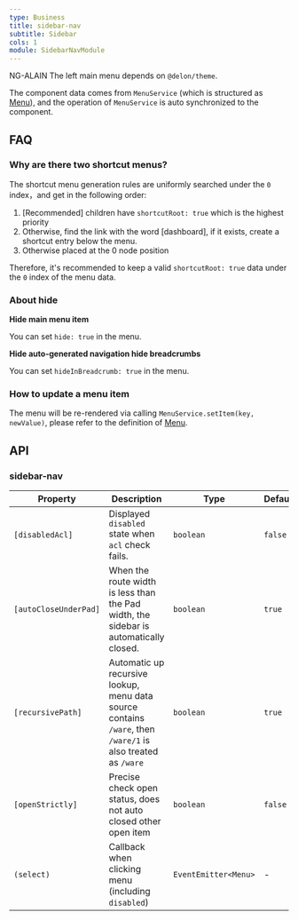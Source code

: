 ```yaml
---
type: Business
title: sidebar-nav
subtitle: Sidebar
cols: 1
module: SidebarNavModule
---
```


NG-ALAIN The left main menu depends on `@delon/theme`.

The component data comes from `MenuService` (which is structured as [Menu](/theme/menu#Menu)), and the operation of `MenuService` is auto synchronized to the component.

## FAQ

### Why are there two shortcut menus?

The shortcut menu generation rules are uniformly searched under the `0` index，and get in the following order:

1. [Recommended] children have `shortcutRoot: true` which is the highest priority
2. Otherwise, find the link with the word [dashboard], if it exists, create a shortcut entry below the menu.
3. Otherwise placed at the 0 node position

Therefore, it's recommended to keep a valid `shortcutRoot: true` data under the `0` index of the menu data.

### About hide

**Hide main menu item**

You can set `hide: true` in the menu.

**Hide auto-generated navigation hide breadcrumbs**

You can set `hideInBreadcrumb: true` in the menu.

### How to update a menu item

The menu will be re-rendered via calling `MenuService.setItem(key, newValue)`, please refer to the definition of [Menu](/theme/menu#Menu).

## API

### sidebar-nav

| Property | Description | Type | Default |
|----------|-------------|------|---------|
| `[disabledAcl]` | Displayed `disabled` state when `acl` check fails. | `boolean` | `false` |
| `[autoCloseUnderPad]` | When the route width is less than the Pad width, the sidebar is automatically closed. | `boolean` | `true` |
| `[recursivePath]` | Automatic up recursive lookup, menu data source contains `/ware`, then `/ware/1` is also treated as `/ware` | `boolean` | `true` |
| `[openStrictly]` | Precise check open status, does not auto closed other open item | `boolean` | `false` |
| `(select)` | Callback when clicking menu (including `disabled`) | `EventEmitter<Menu>` | - |
